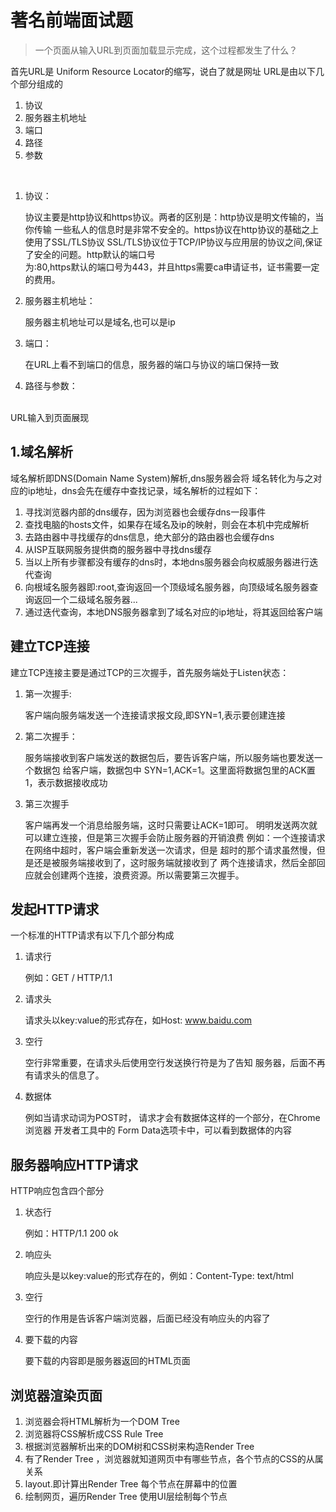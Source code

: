 # 著名前端面试题
> 一个页面从输入URL到页面加载显示完成，这个过程都发生了什么？

首先URL是 Uniform Resource Locator的缩写，说白了就是网址
URL是由以下几个部分组成的
1. 协议
2. 服务器主机地址
3. 端口
4. 路径
5. 参数

<br>

1. 协议：

    协议主要是http协议和https协议。两者的区别是：http协议是明文传输的，当你传输
    一些私人的信息时是非常不安全的。https协议在http协议的基础之上使用了SSL/TLS协议
    SSL/TLS协议位于TCP/IP协议与应用层的协议之间,保证了安全的问题。http默认的端口号    
    为:80,https默认的端口号为443，并且https需要ca申请证书，证书需要一定的费用。
2. 服务器主机地址：

    服务器主机地址可以是域名,也可以是ip
    
3. 端口：
    
    在URL上看不到端口的信息，服务器的端口与协议的端口保持一致
    
4. 路径与参数：
    

<br> 
URL输入到页面展现
<br>

## 1.域名解析
域名解析即DNS(Domain Name System)解析,dns服务器会将
域名转化为与之对应的ip地址，dns会先在缓存中查找记录，域名解析的过程如下：
1. 寻找浏览器内部的dns缓存，因为浏览器也会缓存dns一段事件
2. 查找电脑的hosts文件，如果存在域名及ip的映射，则会在本机中完成解析
3. 去路由器中寻找缓存的dns信息，绝大部分的路由器也会缓存dns
4. 从ISP互联网服务提供商的服务器中寻找dns缓存
5. 当以上所有步骤都没有缓存的dns时，本地dns服务器会向权威服务器进行迭代查询
6. 向根域名服务器即:root,查询返回一个顶级域名服务器，向顶级域名服务器查询返回一个二级域名服务器...
7. 通过迭代查询，本地DNS服务器拿到了域名对应的ip地址，将其返回给客户端
## 建立TCP连接
建立TCP连接主要是通过TCP的三次握手，首先服务端处于Listen状态：
1. 第一次握手:

    客户端向服务端发送一个连接请求报文段,即SYN=1,表示要创建连接
    
2. 第二次握手：

    服务端接收到客户端发送的数据包后，要告诉客户端，所以服务端也要发送一个数据包
    给客户端，数据包中 SYN=1,ACK=1。这里面将数据包里的ACK置1，表示数据接收成功
    
3. 第三次握手
    
    客户端再发一个消息给服务端，这时只需要让ACK=1即可。
    明明发送两次就可以建立连接，但是第三次握手会防止服务器的开销浪费
    例如：一个连接请求在网络中超时，客户端会重新发送一次请求，但是
    超时的那个请求虽然慢，但是还是被服务端接收到了，这时服务端就接收到了
    两个连接请求，然后全部回应就会创建两个连接，浪费资源。所以需要第三次握手。
## 发起HTTP请求
一个标准的HTTP请求有以下几个部分构成
1. 请求行
    
   例如：GET / HTTP/1.1   
        
2. 请求头

    请求头以key:value的形式存在，如Host: www.baidu.com
    
3. 空行

    空行非常重要，在请求头后使用空行发送换行符是为了告知
    服务器，后面不再有请求头的信息了。
                
4. 数据体

    例如当请求动词为POST时， 请求才会有数据体这样的一个部分，在Chrome浏览器
    开发者工具中的 Form Data选项卡中，可以看到数据体的内容  
    
## 服务器响应HTTP请求
HTTP响应包含四个部分
1. 状态行

    例如：HTTP/1.1 200 ok 
    
2. 响应头

    响应头是以key:value的形式存在的，例如：Content-Type: text/html
    
3. 空行

    空行的作用是告诉客户端浏览器，后面已经没有响应头的内容了
    
4. 要下载的内容

    要下载的内容即是服务器返回的HTML页面       
    
## 浏览器渲染页面
 1. 浏览器会将HTML解析为一个DOM Tree   
 2. 浏览器将CSS解析成CSS Rule Tree    
 3. 根据浏览器解析出来的DOM树和CSS树来构造Render Tree  
 4. 有了Render Tree ，浏览器就知道网页中有哪些节点，各个节点的CSS的从属关系    
 5. layout.即计算出Render Tree 每个节点在屏幕中的位置
 6. 绘制网页，遍历Render Tree 使用UI层绘制每个节点
            